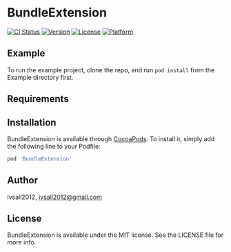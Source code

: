 # BundleExtension

[![CI Status](http://img.shields.io/travis/ivsall2012/BundleExtension.svg?style=flat)](https://travis-ci.org/ivsall2012/BundleExtension)
[![Version](https://img.shields.io/cocoapods/v/BundleExtension.svg?style=flat)](http://cocoapods.org/pods/BundleExtension)
[![License](https://img.shields.io/cocoapods/l/BundleExtension.svg?style=flat)](http://cocoapods.org/pods/BundleExtension)
[![Platform](https://img.shields.io/cocoapods/p/BundleExtension.svg?style=flat)](http://cocoapods.org/pods/BundleExtension)

## Example

To run the example project, clone the repo, and run `pod install` from the Example directory first.

## Requirements

## Installation

BundleExtension is available through [CocoaPods](http://cocoapods.org). To install
it, simply add the following line to your Podfile:

```ruby
pod 'BundleExtension'
```

## Author

ivsall2012, ivsall2012@gmail.com

## License

BundleExtension is available under the MIT license. See the LICENSE file for more info.

